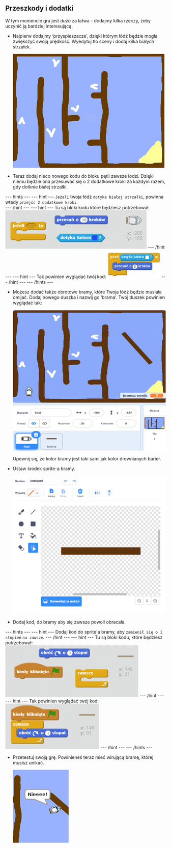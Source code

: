 ## Przeszkody i dodatki

W tym momencie gra jest *dużo* za łatwa - dodajmy kilka rzeczy, żeby uczynić ją bardziej interesującą.

+ Najpierw dodajmy ‘przyspieszacze’, dzięki którym łódź będzie mogła zwiększyć swoją prędkość. Wyedytuj tło sceny i dodaj kilka białych strzałek.
    
    ![zrzut ekranu](images/boat-boost.png)

+ Teraz dodaj nieco nowego kodu do bloku pętli zawsze łodzi. Dzięki niemu będzie ona przesuwać się o 2 dodatkowe kroki za każdym razem, gdy dotknie białej strzałki.

\--- hints \--- \--- hint \--- `Jeżeli` twoja łódź `dotyka białej strzałki`, powinna wtedy `przejść 2 dodatkowe kroki`.  
\--- /hint \--- \--- hint \--- Tu są bloki kodu które będziesz potrzebował: ![screenshot](images/boat-boost-blocks.png) \--- /hint \--- \--- hint \--- Tak powinien wyglądać twój kod: ![screenshot](images/boat-boost-code.png) \--- /hint \--- \--- /hints \---

+ Możesz dodać także obrotowe bramy, które Twoja łódź będzie musiała omijać. Dodaj nowego duszka i nazwij go ‘brama’. Twój duszek powinien wyglądać tak:
    
    ![zrzuty ekranu](images/boat-gate.png)
    
    Upewnij się, że kolor bramy jest taki sami jak kolor drewnianych barier.

+ Ustaw środek sprite-a bramy.
    
    ![zrzut ekranu](images/boat-center.png)

+ Dodaj kod, do bramy aby się zawsze powoli obracała.

\--- hints \--- \--- hint \--- Dodaj kod do sprite'a bramy, aby ` zamienił się o 1 stopień ` ` na zawsze `. \--- /hint \--- \--- hint \--- Tu są bloki kodu, które będziesz potrzebował: ![screenshot](images/boat-spin-blocks.png) \--- /hint \--- \--- hint \--- Tak powinien wyglądać twój kod: ![screenshot](images/boat-spin-code.png) \--- /hint \--- \--- /hints \---

+ Przetestuj swoją grę. Powinieneś teraz mieć wirującą bramę, której musisz unikać.
    
    ![zrzut ekranu](images/boat-gate-test.png)